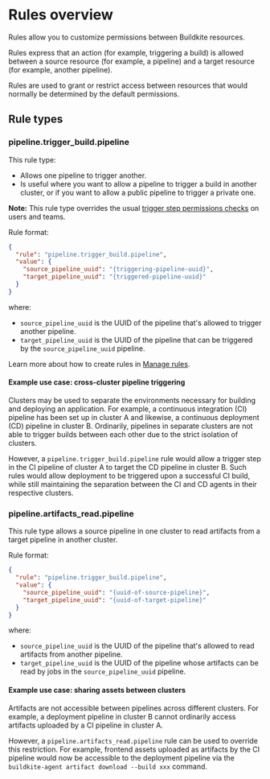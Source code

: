 # Rules overview

Rules allow you to customize permissions between Buildkite resources.

Rules express that an action (for example, triggering a build) is allowed between a source resource (for example, a pipeline) and a target resource (for example, another pipeline).

Rules are used to grant or restrict access between resources that would normally be determined by the default permissions.

## Rule types

### pipeline.trigger_build.pipeline

This rule type:

- Allows one pipeline to trigger another.
- Is useful where you want to allow a pipeline to trigger a build in another cluster, or if you want to allow a public pipeline to trigger a private one.

**Note:** This rule type overrides the usual [trigger step permissions checks](/docs/pipelines/trigger-step#permissions) on users and teams.

Rule format:

```json
{
  "rule": "pipeline.trigger_build.pipeline",
  "value": {
    "source_pipeline_uuid": "{triggering-pipeline-uuid}",
    "target_pipeline_uuid": "{triggered-pipeline-uuid}"
  }
}
```

where:

- `source_pipeline_uuid` is the UUID of the pipeline that's allowed to trigger another pipeline.
- `target_pipeline_uuid` is the UUID of the pipeline that can be triggered by the `source_pipeline_uuid` pipeline.

Learn more about how to create rules in [Manage rules](/docs/pipelines/rules/manage).

#### Example use case: cross-cluster pipeline triggering

Clusters may be used to separate the environments necessary for building and deploying an application. For example, a continuous integration (CI) pipeline has been set up in cluster A and likewise, a continuous deployment (CD) pipeline in cluster B. Ordinarily, pipelines in separate clusters are not able to trigger builds between each other due to the strict isolation of clusters.

However, a `pipeline.trigger_build.pipeline` rule would allow a trigger step in the CI pipeline of cluster A to target the CD pipeline in cluster B. Such rules would allow deployment to be triggered upon a successful CI build, while still maintaining the separation between the CI and CD agents in their respective clusters.

### pipeline.artifacts_read.pipeline

This rule type allows a source pipeline in one cluster to read artifacts from a target pipeline in another cluster.

Rule format:

```json
{
  "rule": "pipeline.trigger_build.pipeline",
  "value": {
    "source_pipeline_uuid": "{uuid-of-source-pipeline}",
    "target_pipeline_uuid": "{uuid-of-target-pipeline}"
  }
}
```

where:

- `source_pipeline_uuid` is the UUID of the pipeline that's allowed to read artifacts from another pipeline.
- `target_pipeline_uuid` is the UUID of the pipeline whose artifacts can be read by jobs in the `source_pipeline_uuid` pipeline.

#### Example use case: sharing assets between clusters

Artifacts are not accessible between pipelines across different clusters. For example, a deployment pipeline in cluster B cannot ordinarily access artifacts uploaded by a CI pipeline in cluster A.

However, a `pipeline.artifacts_read.pipeline` rule can be used to override this restriction. For example, frontend assets uploaded as artifacts by the CI pipeline would now be accessible to the deployment pipeline via the `buildkite-agent artifact download --build xxx` command.
